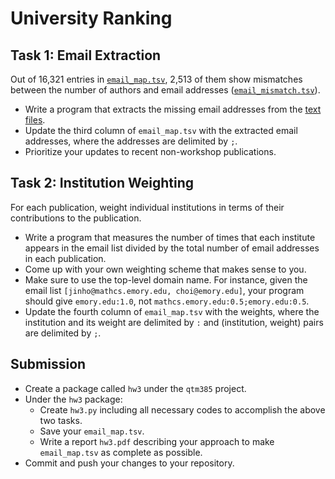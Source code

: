 University Ranking
=====

## Task 1: Email Extraction

Out of 16,321 entries in [`email_map.tsv`](https://github.com/elitcloud/nlp-ranking/blob/master/dat/email_map.tsv), 2,513 of them show mismatches between the number of authors and email addresses ([`email_mismatch.tsv`](https://github.com/elitcloud/nlp-ranking/blob/master/dat/email_mismatch.tsv)).

* Write a program that extracts the missing email addresses from the [text files](https://drive.google.com/open?id=16zdXAltl1H8LnXOGT4AIPe9iG8KjKAx5).
* Update the third column of `email_map.tsv` with the extracted email addresses, where the addresses are delimited by `;`.
* Prioritize your updates to recent non-workshop publications.

## Task 2: Institution Weighting

For each publication, weight individual institutions in terms of their contributions to the publication.

* Write a program that measures the number of times that each institute appears in the email list divided by the total number of email addresses in each publication.
* Come up with your own weighting scheme that makes sense to you.
* Make sure to use the top-level domain name.  For instance, given the email list `[jinho@mathcs.emory.edu, choi@emory.edu]`, your program should give `emory.edu:1.0`, not `mathcs.emory.edu:0.5;emory.edu:0.5`.
* Update the fourth column of `email_map.tsv` with the weights, where the institution and its weight are delimited by `:` and (institution, weight) pairs are delimited by `;`.


## Submission

* Create a package called `hw3` under the `qtm385` project.
* Under the `hw3` package:
  * Create `hw3.py` including all necessary codes to accomplish the above two tasks.
  * Save your `email_map.tsv`.
  * Write a report `hw3.pdf` describing your approach to make `email_map.tsv` as complete as possible.
* Commit and push your changes to your repository.